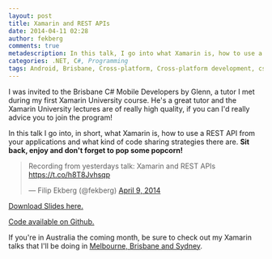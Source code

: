 ```yaml
---
layout: post
title: Xamarin and REST APIs
date: 2014-04-11 02:28
author: fekberg
comments: true
metadescription: In this talk, I go into what Xamarin is, how to use a REST API from your applications and what kind of code sharing strategies there are.
categories: .NET, C#, Programming
tags: Android, Brisbane, Cross-platform, Cross-platform development, csharp, ios, Programming, REST, Xamarin
---
```

I was invited to the Brisbane C# Mobile Developers by Glenn, a tutor I met during my first Xamarin University course. He's a great tutor and the Xamarin University lectures are of really high quality, if you can I'd really advice you to join the program!

In this talk I go into, in short, what Xamarin is, how to use a REST API from your applications and what kind of code sharing strategies there are. <strong>Sit back, enjoy and don't forget to pop some popcorn!</strong><!--excerpt-->

<blockquote class="twitter-tweet" lang="en"><p>Recording from yesterdays talk: Xamarin and REST APIs <a href="https://t.co/h8T8Jvhsqp">https://t.co/h8T8Jvhsqp</a></p>&mdash; Filip Ekberg (@fekberg) <a href="https://twitter.com/fekberg/statuses/454004099587919872">April 9, 2014</a></blockquote>
<script async src="//platform.twitter.com/widgets.js" charset="utf-8"></script>

<a href="https://cdn.filipekberg.se/fekberg-blog/wp-content/uploads/2014/04/Xamarin-REST.pdf" target="_blank">Download Slides here.</a>

<a href="https://github.com/fekberg/HackerNewsNow" target="_blank">Code available on Github.</a>

If you're in Australia the coming month, be sure to check out my Xamarin talks that I'll be doing in <a href="https://www.filipekberg.se/2014/04/04/cross-platform-development-using-c-and-xamarin-studio-australia-tour/" target="_blank">Melbourne, Brisbane and Sydney</a>.
